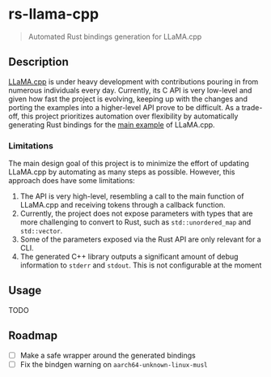 # rs-llama-cpp

> Automated Rust bindings generation for LLaMA.cpp

## Description

[LLaMA.cpp][1] is under heavy development with contributions pouring in from numerous individuals every day. Currently, its C API is very low-level and given how fast the project is evolving, keeping up with the changes and porting the examples into a higher-level API prove to be difficult. As a trade-off, this project prioritizes automation over flexibility by automatically generating Rust bindings for the [main example][2] of LLaMA.cpp.

### Limitations

The main design goal of this project is to minimize the effort of updating LLaMA.cpp by automating as many steps as possible. However, this approach does have some limitations:

1. The API is very high-level, resembling a call to the main function of LLaMA.cpp and receiving tokens through a callback function.
2. Currently, the project does not expose parameters with types that are more challenging to convert to Rust, such as `std::unordered_map` and `std::vector`.
3. Some of the parameters exposed via the Rust API are only relevant for a CLI.
4. The generated C++ library outputs a significant amount of debug information to `stderr` and `stdout`. This is not configurable at the moment

## Usage

TODO

## Roadmap

- [ ] Make a safe wrapper around the generated bindings
- [ ] Fix the bindgen warning on `aarch64-unknown-linux-musl`

[1]: https://github.com/ggerganov/llama.cpp
[2]: https://github.com/ggerganov/llama.cpp/blob/master/examples/main/main.cpp
